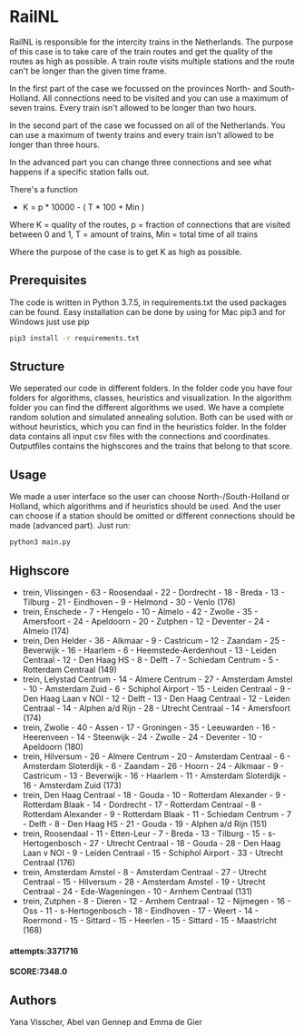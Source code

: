 # RailNL
RailNL is responsible for the intercity trains in the Netherlands. The purpose
of this case is to take care of the train routes and get the quality of the
routes as high as possible. A train route visits multiple stations and the route
can't be longer than the given time frame.

In the first part of the case we focussed on the provinces North- and
South-Holland. All connections need to be visited and you can use a maximum of
seven trains. Every train isn't allowed to be longer than two hours.

In the second part of the case we focussed on all of the Netherlands. You can
use a maximum of twenty trains and every train isn't allowed to be longer than
three hours.

In the advanced part you can change three connections and see what happens if
a specific station falls out.

There's a function

- K = p * 10000 - ( T * 100 + Min )

Where K = quality of the routes, p = fraction of connections that are visited
between 0 and 1,
T = amount of trains, Min = total time of all trains

Where the purpose of the case is to get K as high as possible.

## Prerequisites
The code is written in Python 3.7.5, in requirements.txt the used packages can
be found. Easy installation can be done by using for Mac pip3 and for Windows
just use pip

```bash
pip3 install -r requirements.txt
```

## Structure
We seperated our code in different folders. In the folder code you have four
folders for algorithms, classes, heuristics and visualization. In the algorithm
folder you can find the different algorithms we used. We have a complete random
solution and simulated annealing solution. Both can be used with or without
heuristics, which you can find in the heuristics folder.
In the folder data contains all input csv files with the connections and
coordinates. Outputfiles contains the highscores and the trains that belong to
that score.

## Usage
We made a user interface so the user can choose North-/South-Holland or Holland,
which algorithms and if heuristics should be used. And the user can choose if a
station should be omitted or different connections should be made (advanced part).
Just run:

```bash
python3 main.py
```

## Highscore

- trein, Vlissingen - 63 - Roosendaal - 22 - Dordrecht - 18 - Breda - 13 -
Tilburg - 21 - Eindhoven - 9 - Helmond - 30 - Venlo (176)
- trein, Enschede - 7 - Hengelo - 10 - Almelo - 42 - Zwolle - 35 - Amersfoort -
24 - Apeldoorn - 20 - Zutphen - 12 - Deventer - 24 - Almelo (174)
- trein, Den Helder - 36 - Alkmaar - 9 - Castricum - 12 - Zaandam - 25 -
Beverwijk - 16 - Haarlem - 6 - Heemstede-Aerdenhout - 13 - Leiden Centraal - 12 -
Den Haag HS - 8 - Delft - 7 - Schiedam Centrum - 5 - Rotterdam Centraal (149)
- trein, Lelystad Centrum - 14 - Almere Centrum - 27 - Amsterdam Amstel - 10 -
Amsterdam Zuid - 6 - Schiphol Airport - 15 - Leiden Centraal - 9 - Den Haag Laan
v NOI - 12 - Delft - 13 - Den Haag Centraal - 12 - Leiden Centraal - 14 -
Alphen a/d Rijn - 28 - Utrecht Centraal - 14 - Amersfoort (174)
- trein, Zwolle - 40 - Assen - 17 - Groningen - 35 - Leeuwarden - 16 -
Heerenveen - 14 - Steenwijk - 24 - Zwolle - 24 - Deventer - 10 - Apeldoorn (180)
- trein, Hilversum - 26 - Almere Centrum - 20 - Amsterdam Centraal - 6 -
Amsterdam Sloterdijk - 6 - Zaandam - 26 - Hoorn - 24 - Alkmaar - 9 - Castricum -
13 - Beverwijk - 16 - Haarlem - 11 - Amsterdam Sloterdijk - 16 - Amsterdam Zuid (173)
- trein, Den Haag Centraal - 18 - Gouda - 10 - Rotterdam Alexander - 9 -
Rotterdam Blaak - 14 - Dordrecht - 17 - Rotterdam Centraal - 8 - Rotterdam
Alexander - 9 - Rotterdam Blaak - 11 - Schiedam Centrum - 7 - Delft - 8 -
Den Haag HS - 21 - Gouda - 19 - Alphen a/d Rijn (151)
- trein, Roosendaal - 11 - Etten-Leur - 7 - Breda - 13 - Tilburg - 15 -
s-Hertogenbosch - 27 - Utrecht Centraal - 18 - Gouda - 28 - Den Haag Laan v NOI -
9 - Leiden Centraal - 15 - Schiphol Airport - 33 - Utrecht Centraal (176)
- trein, Amsterdam Amstel - 8 - Amsterdam Centraal - 27 - Utrecht Centraal -
15 - Hilversum - 28 - Amsterdam Amstel - 19 - Utrecht Centraal - 24 -
Ede-Wageningen - 10 - Arnhem Centraal (131)
- trein, Zutphen - 8 - Dieren - 12 - Arnhem Centraal - 12 - Nijmegen - 16 -
Oss - 11 - s-Hertogenbosch - 18 - Eindhoven - 17 - Weert - 14 - Roermond - 15 -
Sittard - 15 - Heerlen - 15 - Sittard - 15 - Maastricht (168)

#### attempts:3371716
#### SCORE:7348.0



## Authors
Yana Visscher, Abel van Gennep and Emma de Gier
